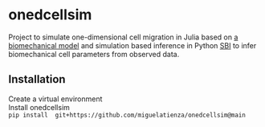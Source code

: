 # onedcellsim

Project to simulate one-dimensional cell migration in Julia based on [a biomechanical model](https://www.biorxiv.org/content/10.1101/2022.08.30.505377v1) and simulation based inference in Python [SBI](https://github.com/mackelab/sbi) to infer biomechanical cell parameters from observed data.

## Installation 
Create a virtual environment <br />
Install onedcellsim <br />
`pip install  git+https://github.com/miguelatienza/onedcellsim@main`


